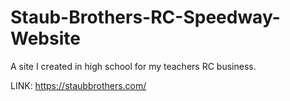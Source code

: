 # Staub-Brothers-RC-Speedway-Website

A site I created in high school for my teachers RC business.

LINK: https://staubbrothers.com/
